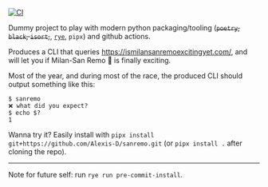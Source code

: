 [![CI](https://github.com/Alexis-D/sanremo/actions/workflows/ci.yml/badge.svg)](https://github.com/Alexis-D/sanremo/actions/workflows/ci.yml)

Dummy project to play with modern python packaging/tooling (~~`poetry`, `black`, `isort`,~~, [`rye`](https://rye.astral.sh/), `pipx`) and github actions.

Produces a CLI that queries <https://ismilansanremoexcitingyet.com/>, and will let you if Milan-San Remo 🚴 is finally
exciting.

Most of the year, and during most of the race, the produced CLI should output something like this:

```
$ sanremo
❌ what did you expect?
$ echo $?
1
```

Wanna try it? Easily install with `pipx install git+https://github.com/Alexis-D/sanremo.git` (or `pipx install .` after
cloning the repo).

---

Note for future self: run `rye run pre-commit-install`.
